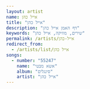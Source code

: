 ```yaml
---
layout: artist
name: אייל כהן
title: "אייל כהן"
description: "דף האמן אייל כהן"
keywords: "שירים, מוזיקה, אייל כהן"
permalink: /artists/אייל-כהן
redirect_from:
  - /artists/list/אייל כהן
songs:
  - number: "55247"
    name: "אשא מבטי"
    album: "סינגלים"
    artist: "אייל כהן"
---
```

